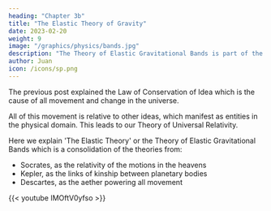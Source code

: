 ```yaml
---
heading: "Chapter 3b"
title: "The Elastic Theory of Gravity"
date: 2023-02-20
weight: 9
image: "/graphics/physics/bands.jpg"
description: "The Theory of Elastic Gravitational Bands is part of the details of the Theory of Universal Relativity"
author: Juan
icon: /icons/sp.png
---
```




The previous post explained the Law of Conservation of Idea which is the cause of all movement and change in the universe. 

All of this movement is relative to other ideas, which manifest as entities in the physical domain. This leads to our Theory of Universal Relativity. 

Here we explain 'The Elastic Theory' or the Theory of Elastic Gravitational Bands which is a consolidation of the theories from:

- Socrates, as the relativity of the motions in the heavens
- Kepler, as the links of kinship between planetary bodies
- Descartes, as the aether powering all movement


{{< youtube IMOftV0yfso >}}
